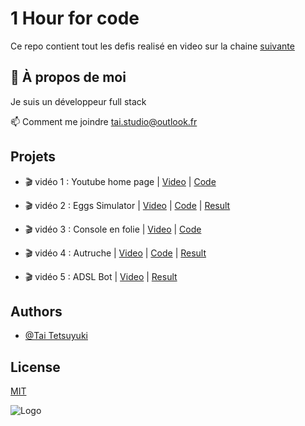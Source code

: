 
# 1 Hour for code

Ce repo contient tout les defis realisé en video sur la chaine
[suivante](https://www.youtube.com/channel/UCBEQSKPgaJiG4R02n5SMMKw)


## 🚀 À propos de moi
Je suis un développeur full stack

📫 Comment me joindre tai.studio@outlook.fr

## Projets
- 🎬 vidéo 1 : Youtube home page | [Video](https://youtu.be/AVfpW0LXiVo) | [Code](/projects/youtube/)
- 🎬 vidéo 2 : Eggs Simulator | [Video](https://youtu.be/UJZnaMPQZG0) | [Code](/projects/oeufs%20simulator/) | [Result](https://eggsimulator-tai-studio.netlify.app/)

- 🎬 vidéo 3 : Console en folie | [Video](https://youtu.be/gvKG3E54ZEk) | [Code](/projects/hacker/)
- 🎬 vidéo 4 : Autruche | [Video](https://youtu.be/QakrAVOTeHQ) | [Code](/projects/autruche/) | [Result](https://autruche-tai-studio.netlify.app/)
- 🎬 vidéo 5 : ADSL Bot | [Video](https://youtu.be/QakrAVOTeHQ) | [Result](https://youtu.be/xkYnJUZBm98)

## Authors

- [@Tai Tetsuyuki](https://github.com/LeGitHubDeTai)


## License

[MIT](https://choosealicense.com/licenses/mit/)


![Logo](https://tai-studio.netlify.app/img/logo/Tai_Studio_Black.png)

